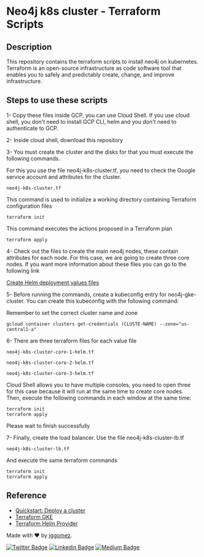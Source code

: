 # Neo4j k8s cluster - Terraform Scripts

## Description

This repository contains the terraform scripts to install neo4j on kubernetes. Terraform is an open-source infrastructure as code software tool that enables you to safely and predictably create, change, and improve infrastructure.

## Steps to use these scripts

1- Copy these files inside GCP, you can use Cloud Shell. If you use cloud shell, you don't need to install GCP CLI, helm and you don't need to authenticate to GCP.

2- Inside cloud shell, download this repository

3- You must create the cluster and the disks for that you must execute the following commands.

For this you use the file neo4j-k8s-cluster.tf, you need to check the Google service account and attributes for the cluster.

```
neo4j-k8s-cluster.tf
```

This command is used to initialize a working directory containing Terraform configuration files
```
terraform init
```

This command executes the actions proposed in a Terraform plan
```
terraform apply
```

4- Check out the files to create the main neo4j nodes, these contain attributes for each node. For this case, we are going to create three core nodes. If you want more information about these files you can go to the following link

[Create Helm deployment values files](https://neo4j.com/docs/operations-manual/current/kubernetes/quickstart-cluster/create-value-file/)

5- Before running the commands, create a kubeconfig entry for neo4j-gke-cluster. You can create this kubeconfig with the following command:

Remember to set the correct cluster name and zone

```
gcloud container clusters get-credentials (CLUSTE-NAME) --zone="us-central1-a"
```

6- There are three terraform files for each value file

```
neo4j-k8s-cluster-core-1-helm.tf

neo4j-k8s-cluster-core-2-helm.tf

neo4j-k8s-cluster-core-3-helm.tf
```

Cloud Shell allows you to have multiple consoles, you need to open three for this case because it will run at the same time to create core nodes. Then, execute the following commands in each window at the same time:


```
terraform init
terraform apply
```

Please wait to finish successfully

7- Finally, create the load balancer. Use the file neo4j-k8s-cluster-lb.tf

```
neo4j-k8s-cluster-lb.tf
```

And execute the same terraform commands

```
terraform init
terraform apply
```

## Reference

- [Quickstart: Deploy a cluster](https://neo4j.com/docs/operations-manual/current/kubernetes/quickstart-cluster/)
- [Terraform GKE](https://registry.terraform.io/providers/hashicorp/google/latest/docs/guides/using_gke_with_terraform)
- [Terraform Helm Provider](https://registry.terraform.io/providers/hashicorp/helm/latest/docs)


Made with ❤ by  [jggomez](https://devhack.co).

[![Twitter Badge](https://img.shields.io/badge/-@jggomezt-1ca0f1?style=flat-square&labelColor=1ca0f1&logo=twitter&logoColor=white&link=https://twitter.com/jggomezt)](https://twitter.com/jggomezt)
[![Linkedin Badge](https://img.shields.io/badge/-jggomezt-blue?style=flat-square&logo=Linkedin&logoColor=white&link=https://www.linkedin.com/in/jggomezt/)](https://www.linkedin.com/in/jggomezt/)
[![Medium Badge](https://img.shields.io/badge/-@jggomezt-03a57a?style=flat-square&labelColor=000000&logo=Medium&link=https://medium.com/@jggomezt)](https://medium.com/@jggomezt)

